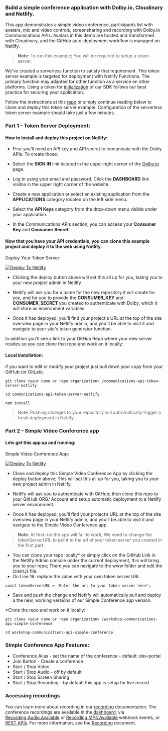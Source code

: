 ### Build a simple conference application with Dolby.io, Cloudinary and Netlify.

This app demonstrates a simple video conference, participants list with avatars, mic and video controls, screensharing and recording with Dolby.io Communications APIs. Avatars in this demo are hosted and transformed with Cloudinary, and the GitHub auto-deployment workflow is managed on Netlify.  

> **Note**: 
> To run this example; You will be required to setup a token
> server.

We've created a serverless function to satisfy that requirement. This token server example is targeted for deployment with Netlify Functions. The primary function may adapted for other function as a service on other platforms.  Using a token for [initialization](https://docs.dolby.io/communications-apis/docs/initializing-javascript) of our SDK follows our best practice for securing your application.

Follow the instructions at this [repo](https://github.com/dolbyio-samples/communications-api-token-server-netlify) or simply continue reading below to clone and deploy this token server example. Configuration of the serverless token server example should take just a few minutes.

### Part 1 - Token Server Deployment:
#### How to Install and deploy this project on Netlify:
- First you'll need an API key and API secret to comunicate with the Dobly APIs. To create those:

- Select the **SIGN IN** link located in the upper right corner of the [Dolby.io](https://dolbly.io) page.

- Log in using your email and password. Click the **DASHBOARD** link visible in the upper right corner of the website.

- Create a new application or select an existing application from the **APPLICATIONS** category located on the left side menu.

- Select the **API Keys** category from the drop-down menu visible under your application.

- In the Communications APIs section, you can access your **Consumer Key** and **Consumer Secret**.

####  Now that you have your API credentials, you can clone this example project and deploy it to the web using Netlify.
 
Deploy Your Token Server: 

 [![Deploy To Netlify](https://www.netlify.com/img/deploy/button.svg)](https://app.netlify.com/start/deploy?repository=https://github.com/dolbyio-samples/communications-api-token-server-netlify) 
- Clicking the deploy button above will set this all up for you, taking you to your new project admin in Netlify

- Netlify will ask you for a name for the new repository it will create for you, and for you to provide the **CONSUMER_KEY** and **CONSUMER_SECRET** you created to authenticate with Dolby, which it will store as environment variables.

- Once it has deployed, you'll find your project's URL at the top of the site overview page in your Netlify admin, and you'll be able to visit it and navigate to your site's token generator function.  

In addition you'll see a link to your GitHub Repo where your new server resides so you can clone that repo and work on it locally:
 
#### Local installation:

if you want to edit or modify your project just pull down your copy from your GitHub (or GitLab).

```
git clone <your name or repo organization> /communications-api-token-server-netlify
```

```
cd communications-api-token-server-netlify
```

```
npm install
```

>Note: Pushing changes to your repository will autromatically trigger a fresh deployment in Netlify.


### Part 2 -  Simple Video Conference app
#### Lets get this app up and running:
Simple Video Conference App:

[![Deploy To Netlify](https://www.netlify.com/img/deploy/button.svg)](https://app.netlify.com/start/deploy?repository=https://github.com/dolbyio-samples/communications-api-simple-conference)

- Clone and deploy this Simple Video Conference App by clicking the deploy button above; This will set this all up for you, taking you to your new project admin in Netlify.
    
-   Netlify will ask you to authenticate with GitHub; then clone this repo to your GitHub ORG/ Account and setup automatic deployment to a Netlify server environment. 
-   Once it has deployed, you’ll find your project’s URL at the top of the site overview page in your Netlify admin, and you’ll be able to visit it and navigate to the Simple Video Conference app.

>**Note**: At first run the app will fail to work; We need to change the tokenServerURL to point to the url of your token server you created in the first part.

- You can clone your repo locally*  or simply click on the GitHub Link in the Netlify Admin console under the current deployment, this will bring you to your repo; There you can navigate to the www folder and edit the client.js file.
- On Line 16: replace the value with your own token server URL.
```
const tokenServerURL = 'Enter the url to your token server here';
```

-  Save and push the change and Netlify will automatically pull and deploy a the new, working versions of our Simple Conference app version. 


*Clone the repo and work on it locally:
```
git clone <your name or repo organization> /workshop-communications-api-simple-conference
```

```
cd workshop-communications-api-simple-conference
```

###  Simple Conference App Features:
- Conference Alias - set the name of the conference - default:  dev-portal  
- Join Button  - Create a conference
- Start / Stop Video
- Start / Stop Audio - off by default
 - Start / Stop Screen Sharing
- Start / Stop Recording - by default this app is setup for live record.   

### Accessing recordings
You can learn more about recording in our [recording](https://docs.dolby.io/communications-apis/docs/guides-recording-mechanisms) documentation. 
The conference recordings are available in the  [dashboard](https://dolby.io/dashboard/applications/summary), via  [Recording.Audio.Available](https://docs.dolby.io/communications-apis/docs/webhooks-events-recordingaudioavailable)  or  [Recording.MP4.Available](https://docs.dolby.io/communications-apis/docs/webhooks-events-recordingmp4available) webhook events, or  [REST APIs](https://docs.dolby.io/communications-apis/reference/recordings). For more information, see the  [Recording](https://docs.dolby.io/communications-apis/docs/recording-javascript)  document.
